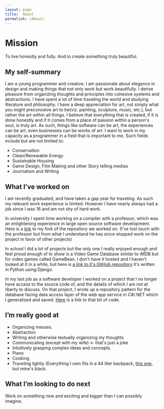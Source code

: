 ```yaml
---
layout: page
title:  About
permalink: /About/
---
```


# Mission

To live honestly and fully. And to create something truly beautiful.

## My self-summary

I am a young programmer and creative. I am passionate about elegance in design and making things that not only work but work beautifully. I derive pleasure from organizing thoughts and principles into cohesive systems and abstractions. I have spent a lot of time traveling the world and studying literature and philosophy. I have a deep appreciation for art, not simply what you might preconceive art to be(viz. painting, sculpture, music, etc.), but rather the art within all things. I believe that everything that is created, if it is done honestly and if it comes from a place of passion within a person's soul, is truly art. As such, things like software can be art, the experiences can be art, even businesses can be works of art. I want to work in my capacity as a programmer in a field that is important to me. Such fields include but are not limited to:

* Conservation
* Clean/Renewable Energy
* Sustainable Housing
* Game Design, Film Making and other Story telling medias
* Journalism and Writing

## What I’ve worked on

I am recently graduated, and have taken a gap year for traveling. As such my relevant work experience is limited. However I have nearly always had a job since I was 16 and am not shy of hard work.

In university I spent time working on a compiler with a professor, which was an enlightening experience in large open source software development. Here is a [link](https://github.com/owenstranathan/banjo) to my fork of the repository we worked on. (I've lost touch with the professor but from what I understand he has since stopped work on the project in favor of other projects)

In school I did a lot of projects but the only one I really enjoyed enough and feel proud enough of to show is a Video Game Database similar to iMDB but for video games called GameBean. I don't have it hosted and I haven't looked at it in a while, but here is [a link to it's GitHub repository](https://github.com/owenstranathan/GameBean) it's written in Python using Django.

In my last job as a software developer I worked on a project that I no longer have access
to the source code of, and the details of which I am not at liberty to discuss. On that project, I wrote
up a repository pattern for the database facing data access layer of the web app service in C#/.NET which I
generalized and saved. [Here](https://github.com/owenstranathan/Noodles/tree/master/EFRepositoryPattern) is a link to that bit of code.


## I’m really good at

* Organizing messes.
* Abstraction
* Writing and otherwise textually organizing my thoughts
* Communicating (except with my wife) <- that's just a joke
* Intuitively grasping complex ideas and concepts.
* Piano
* Cooking
* Traveling lightly (Everything I own fits in a 44 liter backpack, [this one](https://www.rei.com/product/895780/kelty-redwing-44-pack), but mine's black.

## What I’m looking to do next

Work on something new and exciting and bigger than I can possibly imagine.
